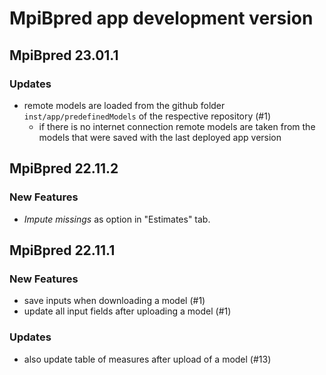 # MpiBpred app development version

## MpiBpred 23.01.1

### Updates
- remote models are loaded from the github folder `inst/app/predefinedModels` of the respective 
repository (#1)
  - if there is no internet connection remote models are taken from the models that were saved with
  the last deployed app version

## MpiBpred 22.11.2

### New Features
- _Impute missings_ as option in "Estimates" tab.

## MpiBpred 22.11.1

### New Features
- save inputs when downloading a model (#1)
- update all input fields after uploading a model (#1)

### Updates
- also update table of measures after upload of a model (#13)
